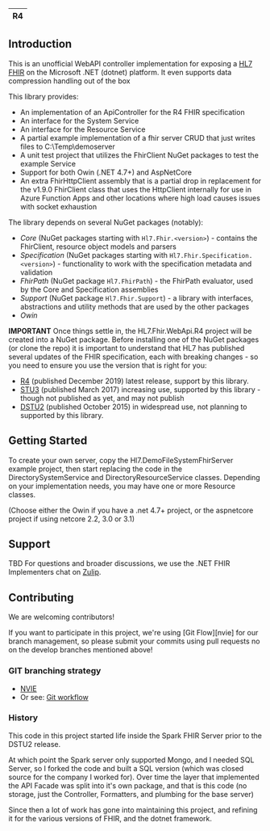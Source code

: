 
|R4|
|---|

## Introduction ##

This is an unofficial WebAPI controller implementation for exposing a [HL7 FHIR][fhir-spec] on the Microsoft .NET (dotnet) platform.
It even supports data compression handling out of the box

This library provides:

* An implementation of an ApiController for the R4 FHIR specification
* An interface for the System Service
* An interface for the Resource Service
* A partial example implementation of a fhir server CRUD that just writes files to C:\Temp\demoserver
* A unit test project that utilizes the FhirClient NuGet packages to test the example Service
* Support for both Owin (.NET 4.7+) and AspNetCore
* An extra FhirHttpClient assembly that is a partial drop in replacement for the v1.9.0 FhirClient class that uses the HttpClient internally for use in Azure Function Apps and other locations where high load causes issues with socket exhaustion

The library depends on several NuGet packages (notably):

* *Core* (NuGet packages starting with `Hl7.Fhir.<version>`) - contains the FhirClient, resource object models and parsers
* *Specification* (NuGet packages starting with `Hl7.Fhir.Specification.<version>`) - functionality to work with the specification metadata and validation
* *FhirPath* (NuGet package `Hl7.FhirPath`) - the FhirPath evaluator, used by the Core and Specification assemblies
* *Support* (NuGet package `Hl7.Fhir.Support`) - a library with interfaces, abstractions and utility methods that are used by the other packages
* *Owin*

**IMPORTANT**
Once things settle in, the HL7.Fhir.WebApi.R4 project will be created into a NuGet package.
Before installing one of the NuGet packages (or clone the repo) it is important to understand that HL7 has published several updates of the FHIR specification,
each with breaking changes - so you need to ensure you use the version that is right for you:

* [R4][r4-spec] (published December 2019) latest release, support by this library.
* [STU3][stu3-spec] (published March 2017) increasing use, supported by this library - though not published as yet, and may not publish
* [DSTU2][dstu2-spec] (published October 2015) in widespread use, not planning to supported by this library.

## Getting Started ##

To create your own server, copy the Hl7.DemoFileSystemFhirServer example project, then start replacing the code in the
DirectorySystemService and DirectoryResourceService classes.
Depending on your implementation needs, you may have one or more Resource classes.

(Choose either the Owin if you have a .net 4.7+ project, or the aspnetcore project if using netcore 2.2, 3.0 or 3.1)

## Support ##
TBD
For questions and broader discussions, we use the .NET FHIR Implementers chat on [Zulip][netapi-zulip].

## Contributing ##

We are welcoming contributors!

If you want to participate in this project, we're using [Git Flow][nvie] for our branch management, so please submit your commits using pull requests no on the develop branches mentioned above!

### GIT branching strategy ###

- [NVIE](http://nvie.com/posts/a-successful-git-branching-model/)
- Or see: [Git workflow](https://www.atlassian.com/git/workflows#!workflow-gitflow)

[netapi-docu]: http://ewoutkramer.github.io/fhir-net-api/docu-index.html
[netapi-zulip]: https://chat.fhir.org/#narrow/stream/dotnet
[fhir-spec]: http://www.hl7.org/fhir
[r4-spec]: http://www.hl7.org/fhir/r4
[stu3-spec]: http://www.hl7.org/fhir/stu3
[dstu2-spec]: http://www.hl7.org/fhir/dstu2
[fhirpath-spec]: http://hl7.org/fhirpath/

### History ###
This code in this project started life inside the Spark FHIR Server prior to the DSTU2 release.

At which point the Spark server only supported Mongo, and I needed SQL Server, so I forked the code
and built a SQL version (which was closed source for the company I worked for).
Over time the layer that implemented the API Facade was split into it's own package, and that is
this code (no storage, just the Controller, Formatters, and plumbing for the base server)

Since then a lot of work has gone into maintaining this project, and refining it for the various
versions of FHIR, and the dotnet framework.